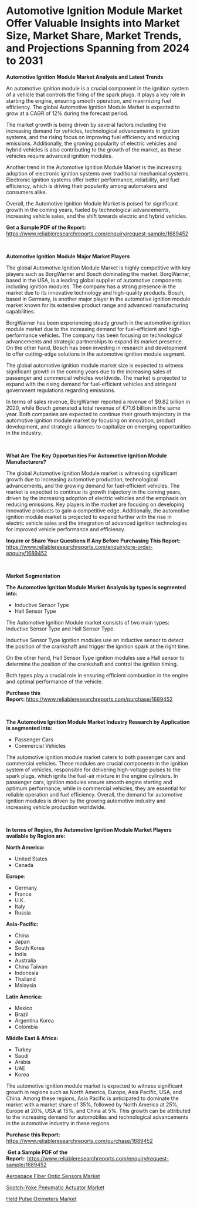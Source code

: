 <p><h1>Automotive Ignition Module Market Offer Valuable Insights into Market Size, Market Share, Market Trends, and Projections Spanning from 2024 to 2031</h1></p><p><strong>Automotive Ignition Module Market Analysis and Latest Trends</strong></p>
<p><p>An automotive ignition module is a crucial component in the ignition system of a vehicle that controls the firing of the spark plugs. It plays a key role in starting the engine, ensuring smooth operation, and maximizing fuel efficiency. The global Automotive Ignition Module Market is expected to grow at a CAGR of 12% during the forecast period. </p><p>The market growth is being driven by several factors including the increasing demand for vehicles, technological advancements in ignition systems, and the rising focus on improving fuel efficiency and reducing emissions. Additionally, the growing popularity of electric vehicles and hybrid vehicles is also contributing to the growth of the market, as these vehicles require advanced ignition modules.</p><p>Another trend in the Automotive Ignition Module Market is the increasing adoption of electronic ignition systems over traditional mechanical systems. Electronic ignition systems offer better performance, reliability, and fuel efficiency, which is driving their popularity among automakers and consumers alike.</p><p>Overall, the Automotive Ignition Module Market is poised for significant growth in the coming years, fueled by technological advancements, increasing vehicle sales, and the shift towards electric and hybrid vehicles.</p></p>
<p><strong>Get a Sample PDF of the Report:&nbsp;</strong> <a href="https://www.reliableresearchreports.com/enquiry/request-sample/1689452">https://www.reliableresearchreports.com/enquiry/request-sample/1689452</a></p>
<p>&nbsp;</p>
<p><strong>Automotive Ignition Module Major Market Players</strong></p>
<p><p>The global Automotive Ignition Module Market is highly competitive with key players such as BorgWarner and Bosch dominating the market. BorgWarner, based in the USA, is a leading global supplier of automotive components including ignition modules. The company has a strong presence in the market due to its innovative technology and high-quality products. Bosch, based in Germany, is another major player in the automotive ignition module market known for its extensive product range and advanced manufacturing capabilities.</p><p>BorgWarner has been experiencing steady growth in the automotive ignition module market due to the increasing demand for fuel-efficient and high-performance vehicles. The company has been focusing on technological advancements and strategic partnerships to expand its market presence. On the other hand, Bosch has been investing in research and development to offer cutting-edge solutions in the automotive ignition module segment.</p><p>The global automotive ignition module market size is expected to witness significant growth in the coming years due to the increasing sales of passenger and commercial vehicles worldwide. The market is projected to expand with the rising demand for fuel-efficient vehicles and stringent government regulations regarding emissions.</p><p>In terms of sales revenue, BorgWarner reported a revenue of $9.82 billion in 2020, while Bosch generated a total revenue of €71.6 billion in the same year. Both companies are expected to continue their growth trajectory in the automotive ignition module market by focusing on innovation, product development, and strategic alliances to capitalize on emerging opportunities in the industry.</p></p>
<p>&nbsp;</p>
<p><strong>What Are The Key Opportunities For Automotive Ignition Module Manufacturers?</strong></p>
<p><p>The global Automotive Ignition Module market is witnessing significant growth due to increasing automotive production, technological advancements, and the growing demand for fuel-efficient vehicles. The market is expected to continue its growth trajectory in the coming years, driven by the increasing adoption of electric vehicles and the emphasis on reducing emissions. Key players in the market are focusing on developing innovative products to gain a competitive edge. Additionally, the automotive ignition module market is projected to expand further with the rise in electric vehicle sales and the integration of advanced ignition technologies for improved vehicle performance and efficiency.</p></p>
<p><strong>Inquire or Share Your Questions If Any Before Purchasing This Report:</strong> <a href="https://www.reliableresearchreports.com/enquiry/pre-order-enquiry/1689452">https://www.reliableresearchreports.com/enquiry/pre-order-enquiry/1689452</a></p>
<p>&nbsp;</p>
<p><strong>Market Segmentation</strong></p>
<p><strong>The Automotive Ignition Module Market Analysis by types is segmented into:</strong></p>
<p><ul><li>Inductive Sensor Type</li><li>Hall Sensor Type</li></ul></p>
<p><p>The Automotive Ignition Module market consists of two main types: Inductive Sensor Type and Hall Sensor Type. </p><p>Inductive Sensor Type ignition modules use an inductive sensor to detect the position of the crankshaft and trigger the ignition spark at the right time. </p><p>On the other hand, Hall Sensor Type ignition modules use a Hall sensor to determine the position of the crankshaft and control the ignition timing. </p><p>Both types play a crucial role in ensuring efficient combustion in the engine and optimal performance of the vehicle.</p></p>
<p><strong>Purchase this Report:&nbsp;</strong><a href="https://www.reliableresearchreports.com/purchase/1689452">https://www.reliableresearchreports.com/purchase/1689452</a></p>
<p>&nbsp;</p>
<p><strong>The Automotive Ignition Module Market Industry Research by Application is segmented into:</strong></p>
<p><ul><li>Passenger Cars</li><li>Commercial Vehicles</li></ul></p>
<p><p>The automotive ignition module market caters to both passenger cars and commercial vehicles. These modules are crucial components in the ignition system of vehicles, responsible for delivering high-voltage pulses to the spark plugs, which ignite the fuel-air mixture in the engine cylinders. In passenger cars, ignition modules ensure smooth engine starting and optimum performance, while in commercial vehicles, they are essential for reliable operation and fuel efficiency. Overall, the demand for automotive ignition modules is driven by the growing automotive industry and increasing vehicle production worldwide.</p></p>
<p>&nbsp;</p>
<p><strong>In terms of Region, the Automotive Ignition Module Market Players available by Region are:</strong></p>
<p>
    <p> <strong> North America: </strong>
        <ul>
            <li>United States</li>
            <li>Canada</li>
        </ul>
        </p> 
    <p> <strong> Europe: </strong>
        <ul>
            <li>Germany</li>
            <li>France</li>
            <li>U.K.</li>
            <li>Italy</li>
            <li>Russia</li>
        </ul>
        </p> 
    <p> <strong> Asia-Pacific: </strong>
        <ul>
            <li>China</li>
            <li>Japan</li>
            <li>South Korea</li>
            <li>India</li>
            <li>Australia</li>
            <li>China Taiwan</li>
            <li>Indonesia</li>
            <li>Thailand</li>
            <li>Malaysia</li>
        </ul>
        </p> 
    <p> <strong> Latin America: </strong>
        <ul>
            <li>Mexico</li>
            <li>Brazil</li>
            <li>Argentina Korea</li>
            <li>Colombia</li>
        </ul>
        </p> 
    <p> <strong> Middle East & Africa: </strong>
        <ul>
            <li>Turkey</li>
            <li>Saudi</li>
            <li>Arabia</li>
            <li>UAE</li>
            <li>Korea</li>
        </ul>
    </p>
    </p>
<p><p>The automotive ignition module market is expected to witness significant growth in regions such as North America, Europe, Asia Pacific, USA, and China. Among these regions, Asia Pacific is anticipated to dominate the market with a market share of 35%, followed by North America at 25%, Europe at 20%, USA at 15%, and China at 5%. This growth can be attributed to the increasing demand for automobiles and technological advancements in the automotive industry in these regions.</p></p>
<p><strong>Purchase this Report: </strong><a href="https://www.reliableresearchreports.com/purchase/1689452">https://www.reliableresearchreports.com/purchase/1689452</a></p>
<p>&nbsp;<strong>Get a Sample PDF of the Report:&nbsp;&nbsp;</strong><a href="https://www.reliableresearchreports.com/enquiry/request-sample/1689452">https://www.reliableresearchreports.com/enquiry/request-sample/1689452</a></p>
<p><strong></strong></p>
<p><p><a href="https://view.publitas.com/reportprime-1/aerospace-fiber-optic-sensors-market-size-growth-and-forecast-from-2023-2030/">Aerospace Fiber Optic Sensors Market</a></p><p><a href="https://view.publitas.com/reportprime-1/scotch-yoke-pneumatic-actuator-market-share-market-new-trends-analysis-report-by-type-by-application-by-end-use-by-region-and-segment-forecasts-2023-2030/">Scotch-Yoke Pneumatic Actuator Market</a></p><p><a href="https://view.publitas.com/reportprime-1/held-pulse-oximeters-market-research-report-provides-thorough-industry-overview-which-offers-an-in-depth-analysis-of-product-trends-and-new-market-divisions/">Held Pulse Oximeters Market</a></p></p>
